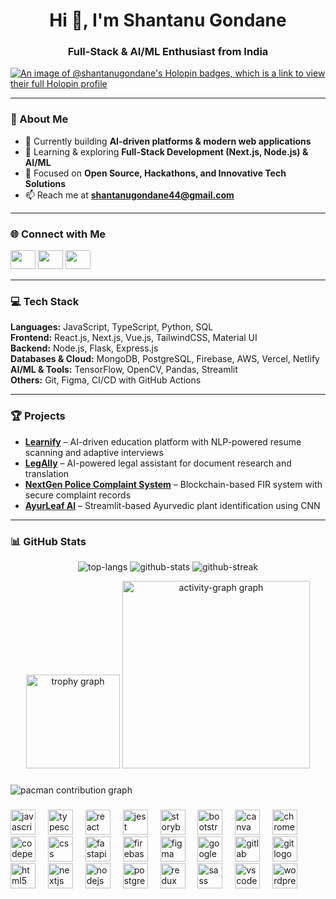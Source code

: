 <h1 align="center">Hi 👋, I'm Shantanu Gondane</h1>
<h3 align="center">Full-Stack & AI/ML Enthusiast from India</h3>

[![An image of @shantanugondane's Holopin badges, which is a link to view their full Holopin profile](https://holopin.me/shantanugondane)](https://holopin.io/@shantanugondane)

---

### 🚀 About Me
- 🔭 Currently building **AI-driven platforms & modern web applications**
- 🌱 Learning & exploring **Full-Stack Development (Next.js, Node.js) & AI/ML**
- 🎯 Focused on **Open Source, Hackathons, and Innovative Tech Solutions**
- 📫 Reach me at **shantanugondane44@gmail.com**

---

### 🌐 Connect with Me
<p align="left">
<a href="https://www.linkedin.com/in/shantanu-gondane-46456822b/" target="_blank"><img src="https://raw.githubusercontent.com/rahuldkjain/github-profile-readme-generator/master/src/images/icons/Social/linked-in-alt.svg" height="30" width="40" /></a>
<a href="https://instagram.com/shantanuu.exe" target="_blank"><img src="https://raw.githubusercontent.com/rahuldkjain/github-profile-readme-generator/master/src/images/icons/Social/instagram.svg" height="30" width="40" /></a>
<a href="https://dribbble.com/shantanugondane" target="_blank"><img src="https://raw.githubusercontent.com/rahuldkjain/github-profile-readme-generator/master/src/images/icons/Social/dribbble.svg" height="30" width="40" /></a>
</p>

---

### 💻 Tech Stack
**Languages:** JavaScript, TypeScript, Python, SQL  
**Frontend:** React.js, Next.js, Vue.js, TailwindCSS, Material UI  
**Backend:** Node.js, Flask, Express.js  
**Databases & Cloud:** MongoDB, PostgreSQL, Firebase, AWS, Vercel, Netlify  
**AI/ML & Tools:** TensorFlow, OpenCV, Pandas, Streamlit  
**Others:** Git, Figma, CI/CD with GitHub Actions  

---

### 🏆 Projects
- **[Learnify](https://learnify-placement-assist.vercel.app/)** – AI-driven education platform with NLP-powered resume scanning and adaptive interviews  
- **[LegAIly](https://legaily.vercel.app/home)** – AI-powered legal assistant for document research and translation  
- **[NextGen Police Complaint System](https://nextgen-police-complaint-system.vercel.app/)** – Blockchain-based FIR system with secure complaint records  
- **[AyurLeaf AI](https://github.com/KrishayNair/AyurLeaf)** – Streamlit-based Ayurvedic plant identification using CNN

---

### 📊 GitHub Stats
<p align="center">
<img src="https://github-readme-stats.vercel.app/api/top-langs?username=shantanugondane&show_icons=true&locale=en&layout=compact" alt="top-langs" />
<img src="https://github-readme-stats.vercel.app/api?username=shantanugondane&show_icons=true&locale=en" alt="github-stats" />
<img src="https://github-readme-streak-stats.herokuapp.com/?user=shantanugondane" alt="github-streak" />
</p>
<div align="center">
  <img src="https://github-profile-trophy.vercel.app?username=shantanugondane&theme=dracula&column=-1&row=1&margin-w=8&margin-h=8&no-bg=false&no-frame=false&order=4" height="150" alt="trophy graph"  />
  <img src="https://github-readme-activity-graph.vercel.app/graph?username=shantanugondane&radius=16&theme=react&area=true&order=5" height="300" alt="activity-graph graph"  />
</div>

###

<picture>
  <source media="(prefers-color-scheme: dark)" srcset="https://raw.githubusercontent.com/shantanugondane/shantanugondane/output/pacman-contribution-graph-dark.svg">
  <source media="(prefers-color-scheme: light)" srcset="https://raw.githubusercontent.com/shantanugondane/shantanugondane/output/pacman-contribution-graph.svg">
  <img alt="pacman contribution graph" src="https://raw.githubusercontent.com/shantanugondane/shantanugondane/output/pacman-contribution-graph.svg">
</picture>

###

<div align="left">
  <img src="https://cdn.jsdelivr.net/gh/devicons/devicon/icons/javascript/javascript-original.svg" height="40" alt="javascript logo"  />
  <img width="12" />
  <img src="https://cdn.jsdelivr.net/gh/devicons/devicon/icons/typescript/typescript-original.svg" height="40" alt="typescript logo"  />
  <img width="12" />
  <img src="https://cdn.jsdelivr.net/gh/devicons/devicon/icons/react/react-original.svg" height="40" alt="react logo"  />
  <img width="12" />
  <img src="https://cdn.jsdelivr.net/gh/devicons/devicon/icons/jest/jest-plain.svg" height="40" alt="jest logo"  />
  <img width="12" />
  <img src="https://cdn.jsdelivr.net/gh/devicons/devicon/icons/storybook/storybook-original.svg" height="40" alt="storybook logo"  />
  <img width="12" />
  <img src="https://cdn.jsdelivr.net/gh/devicons/devicon/icons/bootstrap/bootstrap-original.svg" height="40" alt="bootstrap logo"  />
  <img width="12" />
  <img src="https://cdn.jsdelivr.net/gh/devicons/devicon/icons/canva/canva-original.svg" height="40" alt="canva logo"  />
  <img width="12" />
  <img src="https://cdn.jsdelivr.net/gh/devicons/devicon/icons/chrome/chrome-original.svg" height="40" alt="chrome logo"  />
  <img width="12" />
  <img src="https://cdn.jsdelivr.net/gh/devicons/devicon/icons/codepen/codepen-original.svg" height="40" alt="codepen logo"  />
  <img width="12" />
  <img src="https://cdn.jsdelivr.net/gh/devicons/devicon/icons/css3/css3-original.svg" height="40" alt="css logo"  />
  <img width="12" />
  <img src="https://cdn.jsdelivr.net/gh/devicons/devicon/icons/fastapi/fastapi-original.svg" height="40" alt="fastapi logo"  />
  <img width="12" />
  <img src="https://cdn.jsdelivr.net/gh/devicons/devicon/icons/firebase/firebase-plain.svg" height="40" alt="firebase logo"  />
  <img width="12" />
  <img src="https://cdn.jsdelivr.net/gh/devicons/devicon/icons/figma/figma-original.svg" height="40" alt="figma logo"  />
  <img width="12" />
  <img src="https://cdn.jsdelivr.net/gh/devicons/devicon/icons/google/google-original.svg" height="40" alt="google logo"  />
  <img width="12" />
  <img src="https://cdn.jsdelivr.net/gh/devicons/devicon/icons/gitlab/gitlab-original.svg" height="40" alt="gitlab logo"  />
  <img width="12" />
  <img src="https://cdn.jsdelivr.net/gh/devicons/devicon/icons/git/git-original.svg" height="40" alt="git logo"  />
  <img width="12" />
  <img src="https://cdn.jsdelivr.net/gh/devicons/devicon/icons/html5/html5-original.svg" height="40" alt="html5 logo"  />
  <img width="12" />
  <img src="https://cdn.jsdelivr.net/gh/devicons/devicon/icons/nextjs/nextjs-original.svg" height="40" alt="nextjs logo"  />
  <img width="12" />
  <img src="https://cdn.jsdelivr.net/gh/devicons/devicon/icons/nodejs/nodejs-original.svg" height="40" alt="nodejs logo"  />
  <img width="12" />
  <img src="https://cdn.jsdelivr.net/gh/devicons/devicon/icons/postgresql/postgresql-original.svg" height="40" alt="postgresql logo"  />
  <img width="12" />
  <img src="https://cdn.jsdelivr.net/gh/devicons/devicon/icons/redux/redux-original.svg" height="40" alt="redux logo"  />
  <img width="12" />
  <img src="https://cdn.jsdelivr.net/gh/devicons/devicon/icons/sass/sass-original.svg" height="40" alt="sass logo"  />
  <img width="12" />
  <img src="https://cdn.jsdelivr.net/gh/devicons/devicon/icons/vscode/vscode-original.svg" height="40" alt="vscode logo"  />
  <img width="12" />
  <img src="https://cdn.jsdelivr.net/gh/devicons/devicon/icons/wordpress/wordpress-original.svg" height="40" alt="wordpress logo"  />
</div>

